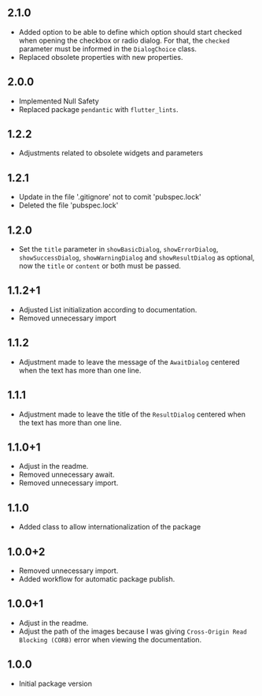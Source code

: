 ## 2.1.0

* Added option to be able to define which option should start checked when opening the checkbox or radio dialog. For that, the `checked` parameter must be informed in the `DialogChoice` class.
* Replaced obsolete properties with new properties.

## 2.0.0

* Implemented Null Safety
* Replaced package `pendantic` with `flutter_lints`.

## 1.2.2

* Adjustments related to obsolete widgets and parameters

## 1.2.1

* Update in the file '.gitignore' not to comit 'pubspec.lock'
* Deleted the file 'pubspec.lock'

## 1.2.0

* Set the `title` parameter in `showBasicDialog`, `showErrorDialog`, `showSuccessDialog`, `showWarningDialog` and `showResultDialog` as optional, now the `title` or `content` or both must be passed.

## 1.1.2+1

* Adjusted List initialization according to documentation.
* Removed unnecessary import

## 1.1.2

* Adjustment made to leave the message of the `AwaitDialog` centered when the text has more than one line.

## 1.1.1

* Adjustment made to leave the title of the `ResultDialog` centered when the text has more than one line.

## 1.1.0+1

* Adjust in the readme.
* Removed unnecessary await.
* Removed unnecessary import.

## 1.1.0

* Added class to allow internationalization of the package

## 1.0.0+2

* Removed unnecessary import.
* Added workflow for automatic package publish.

## 1.0.0+1

* Adjust in the readme.
* Adjust the path of the images because I was giving `Cross-Origin Read Blocking (CORB)` error when viewing the documentation.

## 1.0.0

* Initial package version
